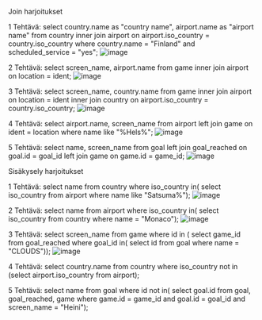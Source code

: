 Join harjoitukset

1 Tehtävä:
select country.name as "country name", airport.name as "airport name"
from country inner join airport on airport.iso_country = country.iso_country
where country.name = "Finland" and scheduled_service = "yes";
![image](https://github.com/user-attachments/assets/394c3ab8-07cc-4ec2-bc95-1e1610c0b0a2)

2 Tehtävä:
select screen_name, airport.name
from game inner join airport on location = ident;
![image](https://github.com/user-attachments/assets/a6798d99-65fc-4093-8662-2e3677fd97d3)

3 Tehtävä:
select screen_name, country.name
from game inner join airport on location = ident inner join country on airport.iso_country = country.iso_country;
![image](https://github.com/user-attachments/assets/78363d02-6db3-47f2-a11a-3514adcb0c11)

4 Tehtävä:
select airport.name, screen_name
from airport left join game on ident = location where name like "%Hels%";
![image](https://github.com/user-attachments/assets/4edd50e5-1f84-4925-8635-16a933baf0e4)

5 Tehtävä:
select name, screen_name
from goal left join goal_reached on goal.id = goal_id  left join game on game.id = game_id;
![image](https://github.com/user-attachments/assets/9547086f-3bd0-4220-9434-28e51a36a7ba)

Sisäkysely harjoitukset

1 Tehtävä:
select name from country where 
iso_country in( select iso_country from airport where name like "Satsuma%");
![image](https://github.com/user-attachments/assets/bce8156a-efa9-42ee-9d5d-e0916cd3aeba)

2 Tehtävä:
select name from airport where iso_country in( select iso_country from country where name = "Monaco");
![image](https://github.com/user-attachments/assets/6660affd-6d19-4e38-93e6-92b435d8bb04)

3 Tehtävä:
select screen_name from game where id in ( select game_id from goal_reached where goal_id in( select id from goal where name = "CLOUDS"));
![image](https://github.com/user-attachments/assets/52884bd0-5f64-430d-821d-ce2210dc755b)


4 Tehtävä:
select country.name from country where iso_country not in (select airport.iso_country from airport);

5 Tehtävä:
select name from goal where id not in( select goal.id from goal, goal_reached, game where game.id = game_id and goal.id = goal_id and screen_name = "Heini");
